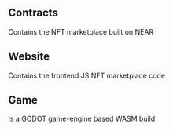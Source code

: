 ## Contracts
Contains the NFT marketplace built on NEAR  
  
## Website
Contains the frontend JS NFT marketplace code  
  
## Game
Is a GODOT game-engine based WASM build  
  